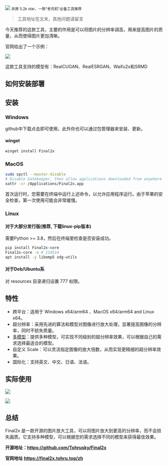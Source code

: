 <img src="/assets/image/240418-Final2x-1.png" style="max-width: 70%; height: auto;">
<small>非原 5.2k star，一款“老司机”必备工具推荐</small>


>工具地址在文末，其他问题请留言

今天推荐的这款工具，主要的作用是可以将图片的分辨率调高，用来提高图片的质量，从而使得图片更加清晰。

官网给出了一个示例：

![](/assets/image/240418-Final2x-1.png)

这款工具支持的模型有：RealCUGAN、RealESRGAN、Waifu2x和SRMD

## 如何安装部署

## 安装

### Windows

github中下载点击即可使用，此外你也可以通过包管理器来安装、更新。

#### winget

```bash
winget install Final2x
```

### MacOS

```bash
sudo spctl --master-disable
# Disable Gatekeeper, then allow applications downloaded from anywhere in System Preferences > Security & Privacy > General
xattr -cr /Applications/Final2x.app
```

首次运行时，您需要在终端中运行上述命令，以允许应用程序运行。由于苹果的安全检查，第一次使用可能会非常缓慢。

### Linux

#### 对于大部分发行版(推荐, 下载linux-pip版本)

需要Python >= 3.8，然后在终端里检查是否安装成功。

```bash
pip install Final2x-core
Final2x-core -o # 114514
apt install -y libomp5 xdg-utils
```

#### 对于Deb/Ubuntu系

对 resources 目录递归设置 777 权限。

## 特性

- 跨平台：适用于 Windows x64/arm64 、MacOS x64/arm64 and Linux x64。
- 超分辨率：采用先进的算法和模型对图像进行放大处理，显著提高图像的分辨率，同时不损失质量。
- [多模型](https://github.com/Tohrusky/Final2x-core)：提供多种模型，可实现不同级别的超分辨率效果，可以根据自己的需求选择最适合的模型。
- 自定义 Scale：可以灵活指定图像的放大倍数，从而实现更精细的超分辨率效果。
- 国际化：支持英文、中文、日语、法语。

## 实际使用


![](/assets/image/240418-Final2x-2.png)

![](/assets/image/240418-Final2x-3.png)


## 总结

Final2x 是一款开源的图片放大工具，可以将图片放大到更高的分辨率，而不会损失画质。它支持多种模型，可以根据您的需求选择不同的模型来获得最佳效果。

**开源地址：https://github.com/Tohrusky/Final2x**

**官网地址** **https://final2x.tohru.top/zh**
